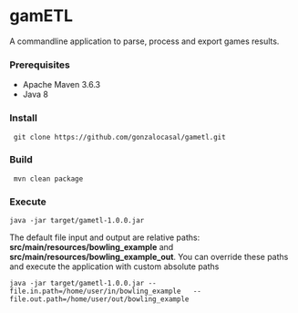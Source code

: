 # gamETL

A commandline application to parse, process and export games results.  


### Prerequisites
* Apache Maven 3.6.3
* Java 8

### Install
```
 git clone https://github.com/gonzalocasal/gametl.git
```

### Build
```
 mvn clean package
```

### Execute
```
java -jar target/gametl-1.0.0.jar
```
The default file input and output are relative paths: **src/main/resources/bowling_example** and **src/main/resources/bowling_example_out**.
You can override these paths and execute the application with custom absolute paths
```
java -jar target/gametl-1.0.0.jar --file.in.path=/home/user/in/bowling_example   --file.out.path=/home/user/out/bowling_example
```
